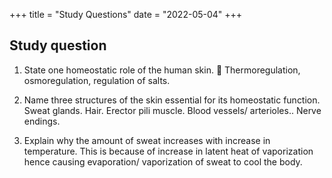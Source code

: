 +++
title = "Study Questions"
date = "2022-05-04"
+++

## Study question

1. State one homeostatic role of the human skin.
    Thermoregulation, osmoregulation, regulation of salts.

2. Name three structures of the skin essential for its homeostatic function.
   Sweat glands.
   Hair.
   Erector pili muscle.
   Blood vessels/ arterioles..
   Nerve endings.
3. Explain why the amount of sweat increases with increase in temperature.
   This is because of increase in latent heat of vaporization hence causing evaporation/ vaporization of sweat to cool the body.
